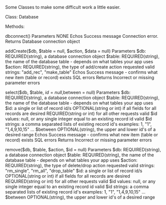 Some Classes to make some difficult work a little easier.

Class:  Database

Methods:

dbconnect()
    Parameters
        NONE
    Echos
        Success message
        Connection error.
    Returns
        Database connection object

addCreate($db, $table = null, $action, $data = null)
    Parameters
        $db:  REQUIRED(string), a database connection object
        $table:  REQUIRED(string), the name of the database table - depends on what tables your app uses
        $action:  REQUIRED(string), the type of add/create action requested
            valid strings: "add_rec", "make_table"
    Echos
        Success message - confirms what new item (table or record) exists
        SQL errors
    Returns
        Incorrect or missing parameter errors

select($db, $table, $id = null,$between = null)
    Parameters
        $db:  REQUIRED(string), a database connection object
        $table:  REQUIRED(string), the name of the database table - depends on what tables your app uses
        $id: a single or list of record id/s
            OPTIONAL(string or int) if all fields for all records are desired
            REQUIRED(string or int) for all other requests
                valid $id values: null, or any single integer equal to an existing record id
                valid $id strings: a comma separated lists of existing record id's
                    examples: 1, "1", "1,4,9,10,15" ...
        $between
            OPTIONAL(string), the upper and lower id's of a desired range
    Echos
        Success message - confirms what new item (table or record) exists
        SQL errors
    Returns
        Incorrect or missing parameter errors

remove($db, $table, $action, $id = null)
    Parameters
        $db:  REQUIRED(string), a database connection object
        $table:  REQUIRED(string), the name of the database table - depends on what tables your app uses
        $action:  REQUIRED(string), the type of delete/drop action requested
            valid strings: "rm_single", "rm_all", "drop_table"
        $id: a single or list of record id/s
            OPTIONAL(string or int) if all fields for all records are desired
            REQUIRED(string or int) for all other requests
                valid $id values: null, or any single integer equal to an existing record id
                valid $id strings: a comma separated lists of existing record id's
                    examples: 1, "1", "1,4,9,10,15" ...
        $between
            OPTIONAL(string), the upper and lower id's of a desired range
